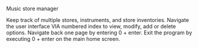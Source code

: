 Music store manager

Keep track of multiple stores, instruments, and store inventories.
Navigate the user interface VIA numbered index to view, modify, add or delete options. 
Navigate back one page by entering 0 + enter.
Exit the program by executing 0 + enter on the main home screen. 
